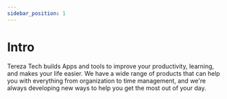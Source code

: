 ```yaml
---
sidebar_position: 1
---
```


# Intro

Tereza Tech builds Apps and tools to improve your productivity, learning, and makes your life easier. We have a wide range of products that can help you with everything from organization to time management, and we're always developing new ways to help you get the most out of your day.
